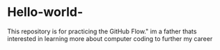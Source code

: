 # Hello-world-
This repository is for practicing the GitHub Flow."
im a father thats interested in learning more about computer coding to further my career 
